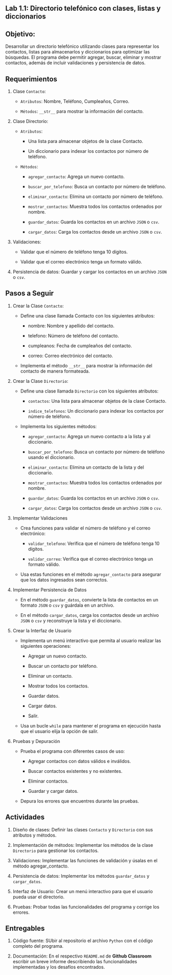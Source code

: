 ## Lab 1.1: Directorio telefónico con clases, listas y diccionarios

## Objetivo:

Desarrollar un directorio telefónico utilizando clases para representar los contactos, listas para almacenarlos y diccionarios para optimizar las búsquedas. El programa debe permitir agregar, buscar, eliminar y mostrar contactos, además de incluir validaciones y persistencia de datos.

## Requerimientos

1. Clase ```Contacto```:

    * ```Atributos```: Nombre, Teléfono, Cumpleaños, Correo.

    * ```Métodos```: ```__str__``` para mostrar la información del contacto.

2. Clase Directorio:

    * ```Atributos```:

        * Una lista para almacenar objetos de la clase Contacto.

        * Un diccionario para indexar los contactos por número de teléfono.

    * ```Métodos```:

        * ```agregar_contacto```: Agrega un nuevo contacto.

        * ```buscar_por_telefono```: Busca un contacto por número de teléfono.

        * ```eliminar_contacto```: Elimina un contacto por número de teléfono.

        * ```mostrar_contactos```: Muestra todos los contactos ordenados por nombre.

        * ```guardar_datos```: Guarda los contactos en un archivo ```JSON``` o ```csv```.

        * ```cargar_datos```: Carga los contactos desde un archivo ```JSON``` o ```csv```.

3. Validaciones:

    * Validar que el número de teléfono tenga 10 dígitos.

    * Validar que el correo electrónico tenga un formato válido.

4. Persistencia de datos: Guardar y cargar los contactos en un archivo ```JSON``` o ```csv```.

## Pasos a Seguir
1. Crear la Clase ```Contacto```:

    * Define una clase llamada Contacto con los siguientes atributos:

        * nombre: Nombre y apellido del contacto.

        * telefono: Número de teléfono del contacto.

        * cumpleanos: Fecha de cumpleaños del contacto.

        * correo: Correo electrónico del contacto.

    * Implementa el método ```__str__``` para mostrar la información del contacto de manera formateada.

2. Crear la Clase ```Directorio```:

    * Define una clase llamada ```Directorio``` con los siguientes atributos:

        * ```contactos```: Una lista para almacenar objetos de la clase Contacto.

        * ```indice_telefonos```: Un diccionario para indexar los contactos por número de teléfono.

    * Implementa los siguientes métodos:

        * ```agregar_contacto```: Agrega un nuevo contacto a la lista y al diccionario.

        * ```buscar_por_telefono```: Busca un contacto por número de teléfono usando el diccionario.

        * ```eliminar_contacto```: Elimina un contacto de la lista y del diccionario.

        * ```mostrar_contactos```: Muestra todos los contactos ordenados por nombre.

        * ```guardar_datos```: Guarda los contactos en un archivo ```JSON``` o ```csv```.

        * ```cargar_datos```: Carga los contactos desde un archivo ```JSON``` o ```csv```.

3. Implementar Validaciones

    * Crea funciones para validar el número de teléfono y el correo electrónico:

      * ```validar_telefono```: Verifica que el número de teléfono tenga 10 dígitos.

      * ```validar_correo```: Verifica que el correo electrónico tenga un formato válido.

    * Usa estas funciones en el método ```agregar_contacto``` para asegurar que los datos ingresados sean correctos.

4. Implementar Persistencia de Datos

    * En el método ```guardar_datos```, convierte la lista de contactos en un formato ```JSON``` o ```csv``` y guárdala en un archivo.

    * En el método ```cargar_datos```, carga los contactos desde un archivo ```JSON``` o ```csv``` y reconstruye la lista y el diccionario.

5. Crear la Interfaz de Usuario

    * Implementa un menú interactivo que permita al usuario realizar las siguientes operaciones:

        * Agregar un nuevo contacto.

        * Buscar un contacto por teléfono.

        * Eliminar un contacto.

        * Mostrar todos los contactos.

        * Guardar datos.

        * Cargar datos.

        * Salir.

    * Usa un bucle ```while``` para mantener el programa en ejecución hasta que el usuario elija la opción de salir.

6. Pruebas y Depuración

    * Prueba el programa con diferentes casos de uso:

        * Agregar contactos con datos válidos e inválidos.

        * Buscar contactos existentes y no existentes.

        * Eliminar contactos.

        * Guardar y cargar datos.

    * Depura los errores que encuentres durante las pruebas.

## Actividades

  1. Diseño de clases: Definir las clases ```Contacto``` y ```Directorio``` con sus atributos y métodos.

  2. Implementación de métodos: Implementar los métodos de la clase ```Directorio``` para gestionar los contactos.

  3. Validaciones: Implementar las funciones de validación y úsalas en el método agregar_contacto.

  4. Persistencia de datos: Implementar los métodos ```guardar_datos``` y ```cargar_datos```.

  5. Interfaz de Usuario: Crear un menú interactivo para que el usuario pueda usar el directorio.

  6. Pruebas: Probar todas las funcionalidades del programa y corrige los errores.

## Entregables

  1. Código fuente: SUbir al repositorio el archivo ```Python``` con el código completo del programa.

  2. Documentación: En el respectivo ```README.md``` de **Github Classroom** escribir un breve informe describiendo las funcionalidades implementadas y los desafíos encontrados.

  

